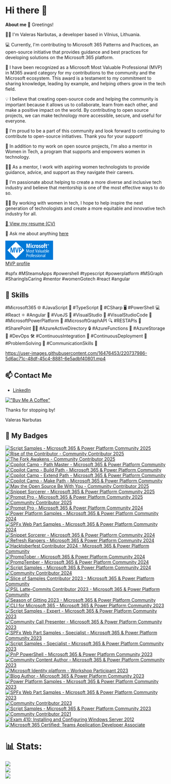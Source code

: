 # Hi there 👋

**About me**
👋 Greetings!    
     
👨‍💻 I'm Valeras Narbutas, a developer based in Vilnius, Lithuania. 

💻 Currently, I'm contributing to Microsoft 365 Patterns and Practices, an open-source initiative that provides guidance and best practices for developing solutions on the Microsoft 365 platform.

🌟 I have been recognized as a Microsoft Most Valuable Professional (MVP) in M365 award category for my contributions to the community and the Microsoft ecosystem. This award is a testament to my commitment to sharing knowledge, leading by example, and helping others grow in the tech field.

💡 I believe that creating open-source code and helping the community is important because it allows us to collaborate, learn from each other, and make a positive impact on the world. By contributing to open source projects, we can make technology more accessible, secure, and useful for everyone.

🙌 I'm proud to be a part of this community and look forward to continuing to contribute to open-source initiatives. Thank you for your support!

🌟 In addition to my work on open source projects, I'm also a mentor in Women in Tech, a program that supports and empowers women in technology.

👩‍🏫 As a mentor, I work with aspiring women technologists to provide guidance, advice, and support as they navigate their careers.

💪 I'm passionate about helping to create a more diverse and inclusive tech industry and believe that mentorship is one of the most effective ways to do so.

👩‍💻 By working with women in tech, I hope to help inspire the next generation of technologists and create a more equitable and innovative tech industry for all.

[📄 View my resume (CV)](https://valerasnarbutas.github.io/cv/)

💬 Ask me about anything [here](https://github.com/valerasnarbutas/valerasnarbutas/issues)  

<a href="https://mvp.microsoft.com/en-US/MVP/profile/a9c4b0a3-5446-4ed8-9ae0-6d7339ab5a2c"><img src="assets/MVP_Badge_Horizontal_Preferred_Blue3005_RGB.png" alt="drawing" style="width:150px;"/>
<br>MVP profile</a>


#spfx #MSteamsApps #powershell #typescript #powerplatform #MSGraph #SharingIsCaring #mentor #womenGotech #react #angular

## 🚀 Skills  

#Microsoft365 🌐 #JavaScript 🚀 #TypeScript 📝 #CSharp 🖥️ #PowerShell 💻 #React ⚛️ #Angular 🔺 #VueJS 🌟 #VisualStudio 💼 #VisualStudioCode 📝 #MicrosoftPowerPlatform 💪 #MicrosoftGraphAPI 🔍 #RESTAPIs 💪 #SharePoint 🧑‍💼 #AzureActiveDirectory 🔒 #AzureFunctions 🚀 #AzureStorage 💾 #DevOps 🛠️ #ContinuousIntegration 🔄 #ContinuousDeployment 🚀 #ProblemSolving 🤔 #CommunicationSkills 💬

https://user-images.githubusercontent.com/16476453/220737986-5d6ac71c-48df-45c4-8881-6e5adbf40801.mp4

## 📫 Contact Me
- [LinkedIn](https://www.linkedin.com/in/valerasnarbutas/)

[!["Buy Me A Coffee"](https://www.buymeacoffee.com/assets/img/custom_images/orange_img.png)](https://www.buymeacoffee.com/valerasn) 

 Thanks for stopping by!  

Valeras Narbutas


## 🏅 My Badges  

<!--START_SECTION:badges-->
[![Script Samples - Microsoft 365 & Power Platform Community 2025](https://images.credly.com/size/110x110/images/c8bae8c8-f583-47af-8549-d33d18967dfa/blob)](http://www.credly.com/badges/c1b0f375-7c04-4b76-bb42-8a8aba0d39b0 "Script Samples - Microsoft 365 & Power Platform Community 2025")
[![Rise of the Contributor - Community Contributor 2025](https://images.credly.com/size/110x110/images/f14bfb85-6857-4e22-8fc7-8c8912eff1af/blob)](http://www.credly.com/badges/f06b70dc-4b78-4683-a207-e331bb43acac "Rise of the Contributor - Community Contributor 2025")
[![The Fork Awakens - Community Contributor 2025](https://images.credly.com/size/110x110/images/c4a76eb6-7569-41cc-9adc-bedd31561d16/blob)](http://www.credly.com/badges/b511ff4d-d97c-43b9-bca0-5f8fe163c239 "The Fork Awakens - Community Contributor 2025")
[![Copilot Camp - Path Master - Microsoft 365 & Power Platform Community](https://images.credly.com/size/110x110/images/26224436-b856-49ce-a7e0-3a9d627999a0/blob)](http://www.credly.com/badges/2f702553-2d2c-48c9-aaa7-e38e1be1808f "Copilot Camp - Path Master - Microsoft 365 & Power Platform Community")
[![Copilot Camp - Build Path - Microsoft 365 & Power Platform Community](https://images.credly.com/size/110x110/images/7ba69a9c-42ef-459d-82b2-733ed55cafea/blob)](http://www.credly.com/badges/bb34ad82-b776-442a-98e1-ce5b964a4267 "Copilot Camp - Build Path - Microsoft 365 & Power Platform Community")
[![Copilot Camp - Extend Path - Microsoft 365 & Power Platform Community](https://images.credly.com/size/110x110/images/0553992d-e853-461c-b672-de4e9750df17/blob)](http://www.credly.com/badges/dc82e483-2d4f-477d-b1c9-3625fe0ec938 "Copilot Camp - Extend Path - Microsoft 365 & Power Platform Community")
[![Copilot Camp - Make Path - Microsoft 365 & Power Platform Community](https://images.credly.com/size/110x110/images/52be492c-36aa-4346-b742-ff9c4182026a/blob)](http://www.credly.com/badges/78cb3fec-8155-432e-8308-feb5b0425e4a "Copilot Camp - Make Path - Microsoft 365 & Power Platform Community")
[![May the Open Source Be With You - Community Contributor 2025](https://images.credly.com/size/110x110/images/ee135e41-e333-485d-84ec-173d7814dcc2/blob)](http://www.credly.com/badges/e2b5cd3b-ad8d-41ff-a946-677724e15784 "May the Open Source Be With You - Community Contributor 2025")
[![Snippet Sorcerer - Microsoft 365 & Power Platform Community 2025](https://images.credly.com/size/110x110/images/87b9c45b-95ce-429a-ad12-df77b48cd4f8/blob)](http://www.credly.com/badges/3cb292ea-c960-4cb2-b3c0-e9a9b318c9e7 "Snippet Sorcerer - Microsoft 365 & Power Platform Community 2025")
[![Prompt Pro - Microsoft 365 & Power Platform Community 2025](https://images.credly.com/size/110x110/images/d8c6261c-7e96-423d-8664-2163ea7169c4/blob)](http://www.credly.com/badges/69dd4b1e-0c88-466c-aa34-0870ff38cced "Prompt Pro - Microsoft 365 & Power Platform Community 2025")
[![Community Contributor 2025](https://images.credly.com/size/110x110/images/08b547c9-8689-4a48-bb9c-d61156721cb5/blob)](http://www.credly.com/badges/8fdc5842-5a8d-4011-af58-90603dc99732 "Community Contributor 2025")
[![Prompt Pro - Microsoft 365 & Power Platform Community 2024](https://images.credly.com/size/110x110/images/7b44800d-939b-4eb6-bf98-79267a20f689/image.png)](http://www.credly.com/badges/3fa0eb38-b7a8-474c-9759-ec8862bdeb92 "Prompt Pro - Microsoft 365 & Power Platform Community 2024")
[![Power Platform Samples - Microsoft 365 & Power Platform Community 2024](https://images.credly.com/size/110x110/images/5faae9da-637f-4f4c-901c-f56bf846cf0f/image.png)](http://www.credly.com/badges/19842172-4bf3-4223-9f9e-fa8959f98419 "Power Platform Samples - Microsoft 365 & Power Platform Community 2024")
[![SPFx Web Part Samples - Microsoft 365 & Power Platform Community 2024](https://images.credly.com/size/110x110/images/b21a940a-8ab6-436c-82e8-f4e5a827b67d/image.png)](http://www.credly.com/badges/881ac10a-4670-451b-9a61-cf6108d21b25 "SPFx Web Part Samples - Microsoft 365 & Power Platform Community 2024")
[![Snippet Sorcerer - Microsoft 365 & Power Platform Community 2024](https://images.credly.com/size/110x110/images/e79857cb-8324-4ceb-815b-e5195032f767/blob)](http://www.credly.com/badges/dc86a97c-811c-4c6f-b888-67cafcb46ca6 "Snippet Sorcerer - Microsoft 365 & Power Platform Community 2024")
[![Refresh Rangers - Microsoft 365 & Power Platform Community 2024](https://images.credly.com/size/110x110/images/72b65ff2-1541-47c9-9100-acbfd1c3ca90/blob)](http://www.credly.com/badges/f1c86ab5-4ae2-474b-9fa3-9a4b19d9f85c "Refresh Rangers - Microsoft 365 & Power Platform Community 2024")
[![Hacktoberfest Contributor 2024 - Microsoft 365 & Power Platform Community](https://images.credly.com/size/110x110/images/8fefe13a-84ce-4127-ac6b-5bc9f66c3aeb/blob)](http://www.credly.com/badges/a19a2b14-5884-4554-998a-75d237b9fe43 "Hacktoberfest Contributor 2024 - Microsoft 365 & Power Platform Community")
[![PrompTober - Microsoft 365 & Power Platform Community 2024](https://images.credly.com/size/110x110/images/8b2870fc-0cda-4f0a-8f2a-1e92efb0367d/image.png)](http://www.credly.com/badges/7fbe64d7-3e47-4f37-a7c6-872b0e69bb74 "PrompTober - Microsoft 365 & Power Platform Community 2024")
[![PrompTember - Microsoft 365 & Power Platform Community 2024](https://images.credly.com/size/110x110/images/a559e142-21cf-4f7f-83a8-267484ef7fd4/image.png)](http://www.credly.com/badges/5c70a371-3063-44b4-aad0-12c7440d8015 "PrompTember - Microsoft 365 & Power Platform Community 2024")
[![Script Samples - Microsoft 365 & Power Platform Community 2024](https://images.credly.com/size/110x110/images/0a55ec2f-a81e-4c64-99df-3a570a53678c/image.png)](http://www.credly.com/badges/ff068bda-5da4-40d4-8e9f-9d4922ceb959 "Script Samples - Microsoft 365 & Power Platform Community 2024")
[![Community Contributor 2024](https://images.credly.com/size/110x110/images/9ff26055-ff49-44cf-818c-515bc01a3f3d/image.png)](http://www.credly.com/badges/2245ac7a-86f2-4fce-9a73-0bcfa8349a5b "Community Contributor 2024")
[![Slice of Samples Contributor 2023 - Microsoft 365 & Power Platform Community](https://images.credly.com/size/110x110/images/9a41271f-2a73-403c-8d37-beac78fa6b8c/image.png)](http://www.credly.com/badges/d92ac710-be2a-4f1e-b54f-da2277613193 "Slice of Samples Contributor 2023 - Microsoft 365 & Power Platform Community")
[![PSL Latte-Commits Contributor 2023 - Microsoft 365 & Power Platform Community](https://images.credly.com/size/110x110/images/71e69c0c-f445-43a2-9c0d-644a9d443dc5/image.png)](http://www.credly.com/badges/6785896a-555d-4eb0-bd6e-9d69b6a7ca6b "PSL Latte-Commits Contributor 2023 - Microsoft 365 & Power Platform Community")
[![Season of Gitting 2023 - Microsoft 365 & Power Platform Community](https://images.credly.com/size/110x110/images/5b5c6cd6-8e09-4325-9935-f6116b312259/image.png)](http://www.credly.com/badges/3e630faa-697e-4941-9076-88b73c792e52 "Season of Gitting 2023 - Microsoft 365 & Power Platform Community")
[![CLI for Microsoft 365 - Microsoft 365 & Power Platform Community 2023](https://images.credly.com/size/110x110/images/7d63f7e7-a6be-4530-bf81-7155bf8f931c/image.png)](http://www.credly.com/badges/4cc4acaa-acbb-4731-9ccc-d91d35e6da38 "CLI for Microsoft 365 - Microsoft 365 & Power Platform Community 2023")
[![Script Samples - Expert - Microsoft 365 & Power Platform Community 2023](https://images.credly.com/size/110x110/images/e6ab21dd-b265-40b2-9409-1e8f1621e9b2/image.png)](http://www.credly.com/badges/70d035fa-38de-4c7e-89ae-9d555e191a40 "Script Samples - Expert - Microsoft 365 & Power Platform Community 2023")
[![Community Call Presenter - Microsoft 365 & Power Platform Community 2023](https://images.credly.com/size/110x110/images/7e37af78-b381-4cf6-9aa9-762416a5b8f3/image.png)](http://www.credly.com/badges/5cfcb30f-7ac4-4af5-aa84-ea7caadf1f8d "Community Call Presenter - Microsoft 365 & Power Platform Community 2023")
[![SPFx Web Part Samples - Specialist - Microsoft 365 & Power Platform Community 2023](https://images.credly.com/size/110x110/images/832dcdaf-1a35-4fcc-81d2-656c1696a767/image.png)](http://www.credly.com/badges/e53f9c02-5aad-45f7-8101-2617f6cc6ae5 "SPFx Web Part Samples - Specialist - Microsoft 365 & Power Platform Community 2023")
[![Script Samples - Specialist - Microsoft 365 & Power Platform Community 2023](https://images.credly.com/size/110x110/images/29655309-69d8-4d4a-8485-9fe261089b00/image.png)](http://www.credly.com/badges/56ffffec-6577-4d61-aee2-6b3c4543320a "Script Samples - Specialist - Microsoft 365 & Power Platform Community 2023")
[![PnP PowerShell - Microsoft 365 & Power Platform Community 2023](https://images.credly.com/size/110x110/images/b9676330-aac9-4b17-ad74-73f2ecb1a0a0/image.png)](http://www.credly.com/badges/6955489f-3e60-4b07-86b3-bcb3c9a7bab6 "PnP PowerShell - Microsoft 365 & Power Platform Community 2023")
[![Community Content Author - Microsoft 365 & Power Platform Community 2023](https://images.credly.com/size/110x110/images/55b8fc29-2b67-48f0-9489-8927d233f6a8/image.png)](http://www.credly.com/badges/f227fd5f-8da8-4c09-aa55-0208f51ce2cc "Community Content Author - Microsoft 365 & Power Platform Community 2023")
[![Microsoft Identity platform - Workshop Participant 2023](https://images.credly.com/size/110x110/images/ed1623fe-2402-40c6-8de5-e5d2f7849da6/image.png)](http://www.credly.com/badges/282546a8-cc3d-4662-9903-276964533f56 "Microsoft Identity platform - Workshop Participant 2023")
[![Blog Author - Microsoft 365 & Power Platform Community 2023](https://images.credly.com/size/110x110/images/6e5e609e-50f7-4638-ac95-c89e51929f22/image.png)](http://www.credly.com/badges/0fc6726e-679e-432e-9592-ca5845760304 "Blog Author - Microsoft 365 & Power Platform Community 2023")
[![Power Platform Samples - Microsoft 365 & Power Platform Community 2023](https://images.credly.com/size/110x110/images/e4425872-9e18-47d9-b03c-ae3db1d34a85/image.png)](http://www.credly.com/badges/0636d730-3098-4aea-928a-59e97e9fd170 "Power Platform Samples - Microsoft 365 & Power Platform Community 2023")
[![SPFx Web Part Samples - Microsoft 365 & Power Platform Community 2023](https://images.credly.com/size/110x110/images/17ab4e53-20da-4677-89dc-aaca6cb29a8b/image.png)](http://www.credly.com/badges/3697a2f0-6351-442a-a21a-ebea2355b5e2 "SPFx Web Part Samples - Microsoft 365 & Power Platform Community 2023")
[![Community Contributor 2023](https://images.credly.com/size/110x110/images/166c85a3-1649-4fe6-bdab-daf203cb064a/image.png)](http://www.credly.com/badges/af20c610-89dd-4dcc-9067-e6912614dbaa "Community Contributor 2023")
[![Script Samples - Microsoft 365 & Power Platform Community 2023](https://images.credly.com/size/110x110/images/332f4ec3-246d-4aed-b211-4a3b3b100bb6/image.png)](http://www.credly.com/badges/d281ecd7-b093-464c-85af-c254eeb498e3 "Script Samples - Microsoft 365 & Power Platform Community 2023")
[![Community Contributor 2021](https://images.credly.com/size/110x110/images/77e80202-83a5-4519-ac58-aba7f4351df6/Community_Contributor_Badge.png)](http://www.credly.com/badges/0f7d4c49-cc34-4bd7-bee5-b64006f73d49 "Community Contributor 2021")
[![Exam 410: Installing and Configuring Windows Server 2012](https://images.credly.com/size/110x110/images/f1c8b841-d2af-46d0-a7af-f40f7b443c79/Installing_and_Configuring_Windows_Server_2012-01.png)](http://www.credly.com/badges/fa60bc32-64f8-4e28-b9e1-9cb5b4b1d2d3 "Exam 410: Installing and Configuring Windows Server 2012")
[![Microsoft 365 Certified: Teams Application Developer Associate](https://images.credly.com/size/110x110/images/dca1c5d6-b309-4948-b34c-6950998f524b/image.png)](http://www.credly.com/badges/d3d3dd09-0f6f-4fc2-ac9e-ba0918b61882 "Microsoft 365 Certified: Teams Application Developer Associate")
<!--END_SECTION:badges-->


# 📊 Stats:
![](https://github-readme-stats.vercel.app/api?username=ValerasNarbutas&theme=default&hide_border=false&include_all_commits=true&count_private=true)<br/>
![](https://github-readme-streak-stats.herokuapp.com/?user=ValerasNarbutas&theme=default&hide_border=false)<br/>
 ![](https://github-readme-stats.vercel.app/api/top-langs/?username=ValerasNarbutas&theme=default&hide_border=false&include_all_commits=true&count_private=true&layout=compact)
 
